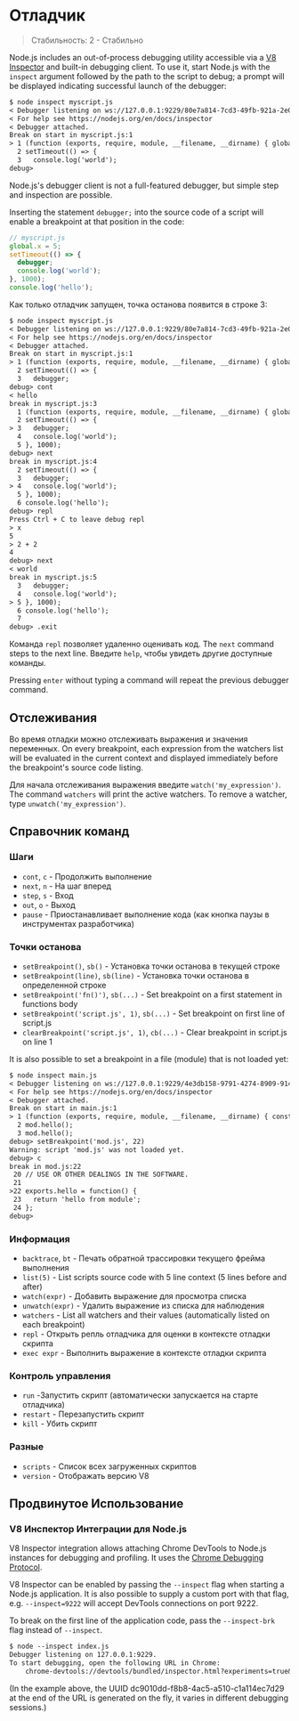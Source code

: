 # Отладчик

<!--introduced_in=v0.9.12-->

> Стабильность: 2 - Стабильно

<!-- type=misc -->

Node.js includes an out-of-process debugging utility accessible via a [V8 Inspector](#debugger_v8_inspector_integration_for_node_js) and built-in debugging client. To use it, start Node.js with the `inspect` argument followed by the path to the script to debug; a prompt will be displayed indicating successful launch of the debugger:

```txt
$ node inspect myscript.js
< Debugger listening on ws://127.0.0.1:9229/80e7a814-7cd3-49fb-921a-2e02228cd5ba
< For help see https://nodejs.org/en/docs/inspector
< Debugger attached.
Break on start in myscript.js:1
> 1 (function (exports, require, module, __filename, __dirname) { global.x = 5;
  2 setTimeout(() => {
  3   console.log('world');
debug>
```

Node.js's debugger client is not a full-featured debugger, but simple step and inspection are possible.

Inserting the statement `debugger;` into the source code of a script will enable a breakpoint at that position in the code:

```js
// myscript.js
global.x = 5;
setTimeout(() => {
  debugger;
  console.log('world');
}, 1000);
console.log('hello');
```

Как только отладчик запущен, точка останова появится в строке 3:

```txt
$ node inspect myscript.js
< Debugger listening on ws://127.0.0.1:9229/80e7a814-7cd3-49fb-921a-2e02228cd5ba
< For help see https://nodejs.org/en/docs/inspector
< Debugger attached.
Break on start in myscript.js:1
> 1 (function (exports, require, module, __filename, __dirname) { global.x = 5;
  2 setTimeout(() => {
  3   debugger;
debug> cont
< hello
break in myscript.js:3
  1 (function (exports, require, module, __filename, __dirname) { global.x = 5;
  2 setTimeout(() => {
> 3   debugger;
  4   console.log('world');
  5 }, 1000);
debug> next
break in myscript.js:4
  2 setTimeout(() => {
  3   debugger;
> 4   console.log('world');
  5 }, 1000);
  6 console.log('hello');
debug> repl
Press Ctrl + C to leave debug repl
> x
5
> 2 + 2
4
debug> next
< world
break in myscript.js:5
  3   debugger;
  4   console.log('world');
> 5 }, 1000);
  6 console.log('hello');
  7
debug> .exit
```

Команда `repl` позволяет удаленно оценивать код. The `next` command steps to the next line. Введите `help`, чтобы увидеть другие доступные команды.

Pressing `enter` without typing a command will repeat the previous debugger command.

## Отслеживания

Во время отладки можно отслеживать выражения и значения переменных. On every breakpoint, each expression from the watchers list will be evaluated in the current context and displayed immediately before the breakpoint's source code listing.

Для начала отслеживания выражения введите `watch('my_expression')`. The command `watchers` will print the active watchers. To remove a watcher, type `unwatch('my_expression')`.

## Справочник команд

### Шаги

* `cont`, `c` - Продолжить выполнение
* `next`, `n` - На шаг вперед
* `step`, `s` - Вход
* `out`, `o` - Выход
* `pause` - Приостанавливает выполнение кода (как кнопка паузы в инструментах разработчика)

### Точки останова

* `setBreakpoint()`, `sb()` - Установка точки останова в текущей строке
* `setBreakpoint(line)`, `sb(line)` - Установка точки останова в определенной строке
* `setBreakpoint('fn()')`, `sb(...)` - Set breakpoint on a first statement in functions body
* `setBreakpoint('script.js', 1)`, `sb(...)` - Set breakpoint on first line of script.js
* `clearBreakpoint('script.js', 1)`, `cb(...)` - Clear breakpoint in script.js on line 1

It is also possible to set a breakpoint in a file (module) that is not loaded yet:

```txt
$ node inspect main.js
< Debugger listening on ws://127.0.0.1:9229/4e3db158-9791-4274-8909-914f7facf3bd
< For help see https://nodejs.org/en/docs/inspector
< Debugger attached.
Break on start in main.js:1
> 1 (function (exports, require, module, __filename, __dirname) { const mod = require('./mod.js');
  2 mod.hello();
  3 mod.hello();
debug> setBreakpoint('mod.js', 22)
Warning: script 'mod.js' was not loaded yet.
debug> c
break in mod.js:22
 20 // USE OR OTHER DEALINGS IN THE SOFTWARE.
 21
>22 exports.hello = function() {
 23   return 'hello from module';
 24 };
debug>
```

### Информация

* `backtrace`, `bt` - Печать обратной трассировки текущего фрейма выполнения
* `list(5)` - List scripts source code with 5 line context (5 lines before and after)
* `watch(expr)` - Добавить выражение для просмотра списка
* `unwatch(expr)` - Удалить выражение из списка для наблюдения
* `watchers` - List all watchers and their values (automatically listed on each breakpoint)
* `repl` - Открыть репль отладчика для оценки в контексте отладки скрипта
* `exec expr` - Выполнить выражение в контексте отладки скрипта

### Контроль управления

* `run` -Запустить скрипт (автоматически запускается на старте отладчика)
* `restart` - Перезапустить скрипт
* `kill` - Убить скрипт

### Разные

* `scripts` - Список всех загруженных скриптов
* `version` - Отображать версию V8

## Продвинутое Использование

### V8 Инспектор Интеграции для Node.js

V8 Inspector integration allows attaching Chrome DevTools to Node.js instances for debugging and profiling. It uses the [Chrome Debugging Protocol](https://chromedevtools.github.io/debugger-protocol-viewer/).

V8 Inspector can be enabled by passing the `--inspect` flag when starting a Node.js application. It is also possible to supply a custom port with that flag, e.g. `--inspect=9222` will accept DevTools connections on port 9222.

To break on the first line of the application code, pass the `--inspect-brk` flag instead of `--inspect`.

```txt
$ node --inspect index.js
Debugger listening on 127.0.0.1:9229.
To start debugging, open the following URL in Chrome:
    chrome-devtools://devtools/bundled/inspector.html?experiments=true&v8only=true&ws=127.0.0.1:9229/dc9010dd-f8b8-4ac5-a510-c1a114ec7d29
```

(In the example above, the UUID dc9010dd-f8b8-4ac5-a510-c1a114ec7d29 at the end of the URL is generated on the fly, it varies in different debugging sessions.)